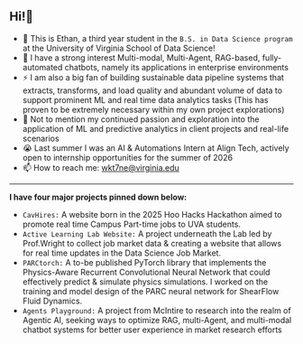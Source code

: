 ## Hi!👋
- 🌱 This is Ethan, a third year student in the `B.S. in Data Science program` at the University of Virginia School of Data Science!
- 🔭 I have a strong interest Multi-modal, Multi-Agent, RAG-based, fully-automated chatbots, namely its applications in enterprise environments
- ⚡ I am also a big fan of building sustainable data pipeline systems that extracts, transforms, and load quality and abundant volume of data to support prominent ML and real time data analytics tasks (This has proven to be extremely necessary within my own project explorations)
- 🤔 Not to mention my continued passion and exploration into the application of ML and predictive analytics in client projects and real-life scenarios
- 😭 Last summer I was an AI & Automations Intern at Align Tech, actively open to internship opportunities for the summer of 2026
- 📫 How to reach me: wkt7ne@virginia.edu
---
**I have four major projects pinned down below:**
- `CavHires:` A website born in the 2025 Hoo Hacks Hackathon aimed to promote real time Campus Part-time jobs to UVA students.
- `Active Learning Lab Website:` A project underneath the Lab led by Prof.Wright to collect job market data & creating a website that allows for real time updates in the Data Science Job Market.
- `PARCtorch:` A to-be published PyTorch library that implements the Physics-Aware Recurrent Convolutional Neural Network that could effectively predict & simulate physics simulations. I worked on the training and model design of the PARC neural network for ShearFlow Fluid Dynamics.
- `Agents Playground:` A project from McIntire to research into the realm of Agentic AI, seeking ways to optimize RAG, multi-Agent, and multi-modal chatbot systems for better user experience in market research efforts

